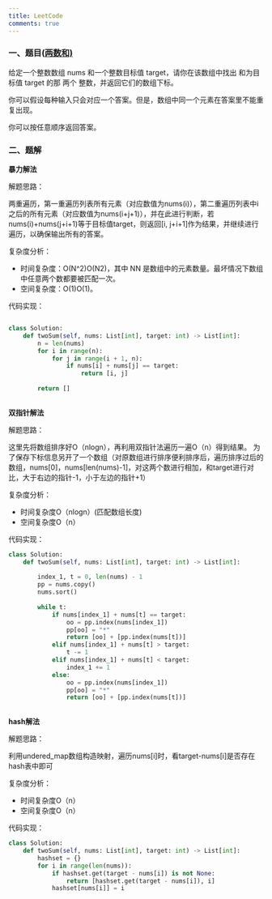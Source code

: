 ```yaml
---
title: LeetCode
comments: true
---
```


### 一、题目([两数和)](https://leetcode.cn/problems/two-sum/)

给定一个整数数组 nums 和一个整数目标值 target，请你在该数组中找出 和为目标值 target 的那 两个 整数，并返回它们的数组下标。

你可以假设每种输入只会对应一个答案。但是，数组中同一个元素在答案里不能重复出现。

你可以按任意顺序返回答案。

### 二、题解

**暴力解法**

解题思路：    

​    两重遍历，第一重遍历列表所有元素（对应数值为nums(i)），第二重遍历列表中i之后的所有元素（对应数值为nums(i+j+1)），并在此进行判断，若nums(i)+nums(j+i+1)等于目标值target，则返回[i, j+i+1]作为结果，并继续进行遍历，以确保输出所有的答案。

复杂度分析：

- 时间复杂度：O(N^2)O(N2)，其中 NN 是数组中的元素数量。最坏情况下数组中任意两个数都要被匹配一次。
- 空间复杂度：O(1)O(1)。

代码实现：

```python

class Solution:
    def twoSum(self, nums: List[int], target: int) -> List[int]:
        n = len(nums)
        for i in range(n):
            for j in range(i + 1, n):
                if nums[i] + nums[j] == target:
                    return [i, j]
 
        return []
 
```

**双指针解法**

解题思路：

这里先将数组排序好O（nlogn），再利用双指针法遍历一遍O（n）得到结果。
为了保存下标信息另开了一个数组（对原数组进行排序便利排序后，遍历排序过后的数组，nums[0]，nums[len(nums)-1]，对这两个数进行相加，和target进行对比，大于右边的指针-1，小于左边的指针+1）

复杂度分析：

- 时间复杂度O（nlogn）(匹配数组长度)
- 空间复杂度O（n）

代码实现：

```python
class Solution:
    def twoSum(self, nums: List[int], target: int) -> List[int]:
 
        index_1, t = 0, len(nums) - 1
        pp = nums.copy()
        nums.sort()
 
        while t:
            if nums[index_1] + nums[t] == target:
                oo = pp.index(nums[index_1])
                pp[oo] = "*"
                return [oo] + [pp.index(nums[t])]
            elif nums[index_1] + nums[t] > target:
                t -= 1
            elif nums[index_1] + nums[t] < target:
                index_1 += 1
            else:
                oo = pp.index(nums[index_1])
                pp[oo] = "*"
                return [oo] + [pp.index(nums[t])]
 
```

**hash解法**

解题思路：

利用undered_map数组构造映射，遍历nums[i]时，看target-nums[i]是否存在hash表中即可

复杂度分析：

- 时间复杂度O（n）
- 空间复杂度O（n）

代码实现：

```python
class Solution:
    def twoSum(self, nums: List[int], target: int) -> List[int]:
        hashset = {}
        for i in range(len(nums)):
            if hashset.get(target - nums[i]) is not None:
                return [hashset.get(target - nums[i]), i]
            hashset[nums[i]] = i
```


